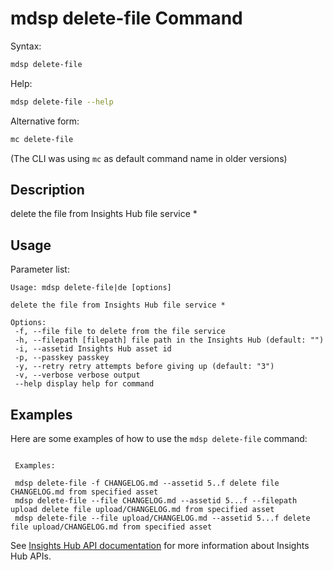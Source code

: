 # mdsp delete-file Command

Syntax:

```bash
mdsp delete-file
```

Help:

```bash
mdsp delete-file --help
```

Alternative form:

```bash
mc delete-file
```

(The CLI was using `mc` as default command name in older versions)

## Description

delete the file from Insights Hub file service *

## Usage

Parameter list:

```text
Usage: mdsp delete-file|de [options]

delete the file from Insights Hub file service *

Options:
 -f, --file file to delete from the file service
 -h, --filepath [filepath] file path in the Insights Hub (default: "")
 -i, --assetid Insights Hub asset id
 -p, --passkey passkey
 -y, --retry retry attempts before giving up (default: "3")
 -v, --verbose verbose output
 --help display help for command

```

## Examples

Here are some examples of how to use the `mdsp delete-file` command:

```text

 Examples:

 mdsp delete-file -f CHANGELOG.md --assetid 5..f delete file CHANGELOG.md from specified asset
 mdsp delete-file --file CHANGELOG.md --assetid 5...f --filepath upload delete file upload/CHANGELOG.md from specified asset
 mdsp delete-file --file upload/CHANGELOG.md --assetid 5...f delete file upload/CHANGELOG.md from specified asset

```

See [Insights Hub API documentation](https://documentation.mindsphere.io/MindSphere/apis/index.html) for more information about Insights Hub APIs.
